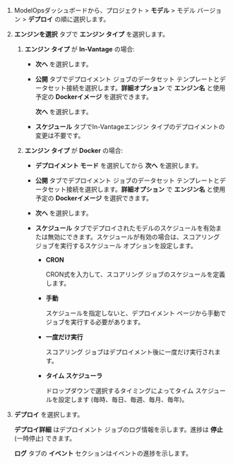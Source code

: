 1.  ModelOpsダッシュボードから、プロジェクト > **モデル** > モデル バージョン > **デプロイ** の順に選択します。


1.  **エンジンを選択** タブで **エンジン タイプ** を選択します。

    1.  **エンジン タイプ** が **In-Vantage** の場合:

        -   **次へ** を選択します。


        -   **公開** タブでデプロイメント ジョブのデータセット テンプレートとデータセット接続を選択します。**詳細オプション** で **エンジン名** と使用予定の **Dockerイメージ** を選択できます。

            **次へ** を選択します。


        -   **スケジュール** タブでIn-Vantageエンジン タイプのデプロイメントの変更は不要です。


    1.  **エンジン タイプ** が **Docker** の場合:

        -   **デプロイメント モード** を選択してから **次へ** を選択します。


        -   **公開** タブでデプロイメント ジョブのデータセット テンプレートとデータセット接続を選択します。**詳細オプション** で **エンジン名** と使用予定の **Dockerイメージ** を選択できます。


        -   **次へ** を選択します。


        -   **スケジュール** タブでデプロイされたモデルのスケジュールを有効または無効にできます。スケジュールが有効の場合は、スコアリング ジョブを実行するスケジュール オプションを設定します。

            -   **CRON**

                CRON式を入力して、スコアリング ジョブのスケジュールを定義します。


            -   **手動**

                スケジュールを指定しないと、デプロイメント ページから手動でジョブを実行する必要があります。


            -   **一度だけ実行**

                スコアリング ジョブはデプロイメント後に一度だけ実行されます。


            -   **タイム スケジューラ**

                ドロップダウンで選択するタイミングによってタイム スケジュールを設定します (毎時、毎日、毎週、毎月、毎年)。


1.  **デプロイ** を選択します。

    **デプロイ詳細** はデプロイメント ジョブのログ情報を示します。進捗は **停止** (一時停止) できます。

    **ログ** タブの **イベント** セクションはイベントの進捗を示します。


